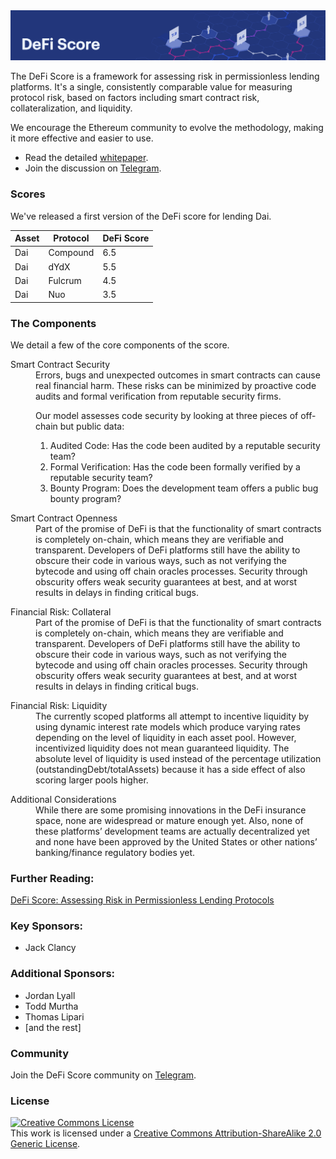 <img src="assets/images/short_banner.png" alt="DeFi Score">

The DeFi Score is a framework for assessing risk in permissionless lending platforms. It's a single, consistently comparable value for measuring protocol risk, based on factors including smart contract risk, collateralization, and liquidity.

We encourage the Ethereum community to evolve the methodology, making it more effective and easier to use.

* Read the detailed [whitepaper](#).
* Join the discussion on [Telegram](https://t.me/dscore).

### Scores
We've released a first version of the DeFi score for lending Dai.

| Asset | Protocol | DeFi Score |
|-------|----------|------------|
| Dai   | Compound | 6.5        |
| Dai   | dYdX     | 5.5        |
| Dai   | Fulcrum  | 4.5        |
| Dai   | Nuo      | 3.5        |

### The Components
We detail a few of the core components of the score.

<dl>
  <dt>Smart Contract Security</dt>
  <dd>Errors, bugs and unexpected outcomes in smart contracts can cause real financial harm. These risks can be minimized by proactive code audits and formal verification from reputable security firms.

  Our model assesses code security by looking at three pieces of off-chain but public data:

  1. Audited Code: Has the code been audited by a reputable security team?
  2. Formal Verification: Has the code been formally verified by a reputable security team?
  3. Bounty Program: Does the development team offers a public bug bounty program?

  </dd>
</dl>
<dl>
  <dt>Smart Contract Openness</dt>
  <dd>Part of the promise of DeFi is that the functionality of smart contracts is completely on-chain, which means they are verifiable and transparent. Developers of DeFi platforms still have the ability to obscure their code in various ways, such as not verifying the bytecode and using off chain oracles processes. Security through obscurity offers weak security guarantees at best, and at worst results in delays in finding critical bugs.</dd>
</dl>

<dl>
  <dt>Financial Risk: Collateral</dt>
  <dd>Part of the promise of DeFi is that the functionality of smart contracts is completely on-chain, which means they are verifiable and transparent. Developers of DeFi platforms still have the ability to obscure their code in various ways, such as not verifying the bytecode and using off chain oracles processes. Security through obscurity offers weak security guarantees at best, and at worst results in delays in finding critical bugs.</dd>
</dl>

<dl>
  <dt>Financial Risk: Liquidity</dt>
  <dd>The currently scoped platforms all attempt to incentive liquidity by using dynamic interest rate models which produce varying rates depending on the level of liquidity in each asset pool. However, incentivized liquidity does not mean guaranteed liquidity. The absolute level of liquidity is used instead of the percentage utilization (outstandingDebt/totalAssets) because it has a side effect of also scoring larger pools higher.</dd>
</dl>

<dl>
  <dt>Additional Considerations</dt>
  <dd>While there are some promising innovations in the DeFi insurance space, none are widespread or mature enough yet. Also, none of these platforms’ development teams are actually decentralized yet and none have been approved by the United States or other nations’ banking/finance regulatory bodies yet.</dd>
</dl>

### Further Reading:
[DeFi Score: Assessing Risk in Permissionless Lending Protocols](#)

### Key Sponsors:
* Jack Clancy

### Additional Sponsors:
* Jordan Lyall
* Todd Murtha
* Thomas Lipari
* [and the rest]

### Community
Join the DeFi Score community on [Telegram](https://t.me/dscore).

### License
<a rel="license" href="http://creativecommons.org/licenses/by-sa/2.0/"><img alt="Creative Commons License" style="border-width:0" src="https://i.creativecommons.org/l/by-sa/2.0/80x15.png" /></a><br />This work is licensed under a <a rel="license" href="http://creativecommons.org/licenses/by-sa/2.0/">Creative Commons Attribution-ShareAlike 2.0 Generic License</a>.
